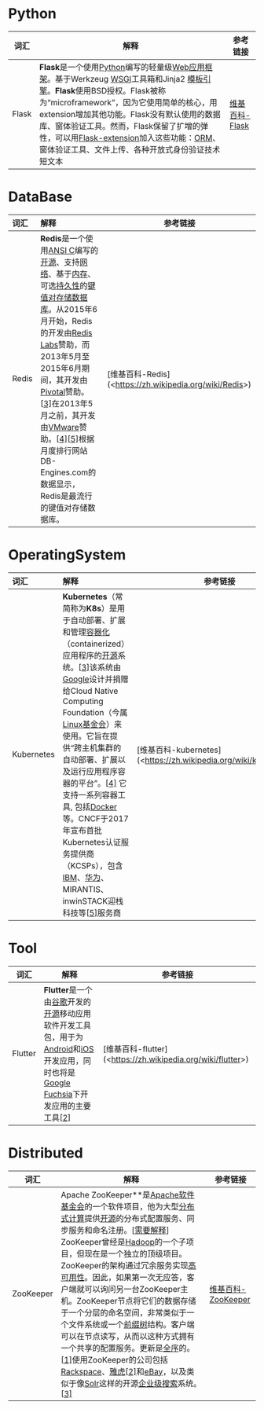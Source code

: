 # Python
| 词汇 | 解释 | 参考链接 |
| ------ | ------ | ------ |
| Flask | **Flask**是一个使用[Python](https://zh.wikipedia.org/wiki/Python)编写的轻量级[Web应用框架](https://zh.wikipedia.org/wiki/Web%E5%BA%94%E7%94%A8%E6%A1%86%E6%9E%B6)。基于Werkzeug [WSGI](https://zh.wikipedia.org/wiki/WSGI)工具箱和Jinja2 [模板引擎](https://zh.wikipedia.org/wiki/%E6%A8%A1%E6%9D%BF%E5%BC%95%E6%93%8E)。**Flask**使用BSD授权。Flask被称为“microframework”，因为它使用简单的核心，用extension增加其他功能。Flask没有默认使用的数据库、窗体验证工具。然而，Flask保留了扩增的弹性，可以用[Flask-extension](http://flask.pocoo.org/extensions/)加入这些功能：[ORM](https://zh.wikipedia.org/wiki/%E5%B0%8D%E8%B1%A1%E9%97%9C%E4%BF%82%E6%98%A0%E5%B0%84)、窗体验证工具、文件上传、各种开放式身份验证技术短文本 | [维基百科-Flask](<https://zh.wikipedia.org/wiki/Flask>) |
# DataBase
| 词汇 | 解释 | 参考链接 |
| :----- | :----- | ------ |
| Redis | **Redis**是一个使用[ANSI C](https://zh.wikipedia.org/wiki/ANSI_C)编写的[开源](https://zh.wikipedia.org/wiki/%E5%BC%80%E6%BA%90)、支持[网络](https://zh.wikipedia.org/wiki/%E7%94%B5%E8%84%91%E7%BD%91%E7%BB%9C)、基于[内存](https://zh.wikipedia.org/wiki/%E5%86%85%E5%AD%98)、可选[持久性](https://zh.wikipedia.org/w/index.php?title=%E6%8C%81%E4%B9%85%E6%80%A7_(%E6%95%B0%E6%8D%AE%E5%BA%93)&action=edit&redlink=1)的[键值对存储数据库](https://zh.wikipedia.org/w/index.php?title=%E9%94%AE%E5%80%BC-%E5%80%BC%E6%95%B0%E6%8D%AE%E5%BA%93&action=edit&redlink=1)。从2015年6月开始，Redis的开发由[Redis Labs](https://zh.wikipedia.org/w/index.php?title=Redis_Labs&action=edit&redlink=1)赞助，而2013年5月至2015年6月期间，其开发由[Pivotal](https://zh.wikipedia.org/wiki/Pivotal)赞助。[[3\]](https://zh.wikipedia.org/wiki/Redis#cite_note-3)在2013年5月之前，其开发由[VMware](https://zh.wikipedia.org/wiki/VMware)赞助。[[4\]](https://zh.wikipedia.org/wiki/Redis#cite_note-4)[[5\]](https://zh.wikipedia.org/wiki/Redis#cite_note-5)根据月度排行网站DB-Engines.com的数据显示，Redis是最流行的键值对存储数据库。 | [维基百科-Redis](<<https://zh.wikipedia.org/wiki/Redis>>) |

# OperatingSystem
| 词汇 | 解释 | 参考链接 |
| :----- | :----- | ------ |
| Kubernetes | **Kubernetes**（常简称为**K8s**）是用于自动部署、扩展和管理[容器化](https://zh.wikipedia.org/wiki/%E4%BD%9C%E6%A5%AD%E7%B3%BB%E7%B5%B1%E5%B1%A4%E8%99%9B%E6%93%AC%E5%8C%96)（containerized）应用程序的[开源](https://zh.wikipedia.org/wiki/%E5%BC%80%E6%BA%90%E8%BD%AF%E4%BB%B6)系统。[[3\]](https://zh.wikipedia.org/wiki/Kubernetes#cite_note-3)该系统由[Google](https://zh.wikipedia.org/wiki/Google)设计并捐赠给Cloud Native Computing Foundation（今属[Linux基金会](https://zh.wikipedia.org/wiki/Linux%E5%9F%BA%E9%87%91%E4%BC%9A)）来使用。它旨在提供“跨主机集群的自动部署、扩展以及运行应用程序容器的平台”。[[4\]](https://zh.wikipedia.org/wiki/Kubernetes#cite_note-4) 它支持一系列容器工具, 包括[Docker](https://zh.wikipedia.org/wiki/Docker_(%E8%BB%9F%E9%AB%94))等。CNCF于2017年宣布首批Kubernetes认证服务提供商（KCSPs），包含[IBM](https://zh.wikipedia.org/wiki/IBM)、[华为](https://zh.wikipedia.org/wiki/%E8%8F%AF%E7%82%BA)、MIRANTIS、inwinSTACK迎栈科技等[[5\]](https://zh.wikipedia.org/wiki/Kubernetes#cite_note-5)服务商 | [维基百科-kubernetes](<<https://zh.wikipedia.org/wiki/kubernetes>>) |

# Tool

| 词汇    | 解释                                                         | 参考链接                                                     |
| ------- | ------------------------------------------------------------ | ------------------------------------------------------------ |
| Flutter | **Flutter**是一个由[谷歌](https://zh.wikipedia.org/wiki/%E8%B0%B7%E6%AD%8C)开发的[开源](https://zh.wikipedia.org/wiki/%E5%BC%80%E6%BA%90%E8%BD%AF%E4%BB%B6)移动应用软件开发工具包，用于为[Android](https://zh.wikipedia.org/wiki/Android)和[iOS](https://zh.wikipedia.org/wiki/IOS)开发应用，同时也将是[Google Fuchsia](https://zh.wikipedia.org/wiki/Google_Fuchsia)下开发应用的主要工具[[2\]](https://zh.wikipedia.org/wiki/Flutter#cite_note-2) | [维基百科-flutter](<<https://zh.wikipedia.org/wiki/flutter>>) |

# Distributed 

| 词汇      | 解释                                                         | 参考链接                                                     |
| --------- | ------------------------------------------------------------ | ------------------------------------------------------------ |
| ZooKeeper | Apache ZooKeeper**是[Apache软件基金会](https://zh.wikipedia.org/wiki/Apache%E8%BD%AF%E4%BB%B6%E5%9F%BA%E9%87%91%E4%BC%9A)的一个软件项目，他为大型[分布式计算](https://zh.wikipedia.org/wiki/%E5%88%86%E5%B8%83%E5%BC%8F%E8%AE%A1%E7%AE%97)提供[开源](https://zh.wikipedia.org/wiki/%E5%BC%80%E6%BA%90)的分布式配置服务、同步服务和命名注册。[[需要解释](https://zh.wikipedia.org/wiki/Wikipedia:%E4%B8%8D%E8%A6%81%E6%A8%A1%E7%A8%9C%E5%85%A9%E5%8F%AF)] ZooKeeper曾经是[Hadoop](https://zh.wikipedia.org/wiki/Hadoop)的一个子项目，但现在是一个独立的顶级项目。ZooKeeper的架构通过冗余服务实现[高可用性](https://zh.wikipedia.org/w/index.php?title=%E9%AB%98%E5%8F%AF%E7%94%A8%E6%80%A7%E9%9B%86%E7%BE%A4&action=edit&redlink=1)。因此，如果第一次无应答，客户端就可以询问另一台ZooKeeper主机。ZooKeeper节点将它们的数据存储于一个分层的命名空间，非常类似于一个文件系统或一个[前缀树](https://zh.wikipedia.org/wiki/%E5%89%8D%E7%BC%80%E6%A0%91)结构。客户端可以在节点读写，从而以这种方式拥有一个共享的配置服务。更新是[全序](https://zh.wikipedia.org/wiki/%E5%85%A8%E5%BA%8F)的。[[1\]](https://zh.wikipedia.org/wiki/Apache_ZooKeeper#cite_note-1)使用ZooKeeper的公司包括[Rackspace](https://zh.wikipedia.org/wiki/Rackspace)、[雅虎](https://zh.wikipedia.org/wiki/%E9%9B%85%E8%99%8E)[[2\]](https://zh.wikipedia.org/wiki/Apache_ZooKeeper#cite_note-2)和[eBay](https://zh.wikipedia.org/wiki/EBay)，以及类似于像[Solr](https://zh.wikipedia.org/wiki/Solr)这样的开源[企业级搜索](https://zh.wikipedia.org/w/index.php?title=%E4%BC%81%E4%B8%9A%E7%BA%A7%E6%90%9C%E7%B4%A2&action=edit&redlink=1)系统。[[3\]](https://zh.wikipedia.org/wiki/Apache_ZooKeeper#cite_note-3) | [维基百科-ZooKeeper](<https://zh.wikipedia.org/wiki/Apache_ZooKeeper>) |

